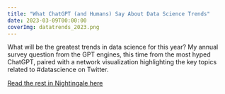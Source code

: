 ```yaml
---
title: "What ChatGPT (and Humans) Say About Data Science Trends"
date: 2023-03-09T00:00:00
coverImg: datatrends_2023.png
---
```


What will be the greatest trends in data science for this year? My annual survey question from the GPT engines, this time from the most hyped ChatGPT, paired with a network visualization highlighting the key topics related to #datascience on Twitter.


<!--more-->


[Read the rest in Nightingale here](https://nightingaledvs.com/chatgpt-data-science-trends/)
